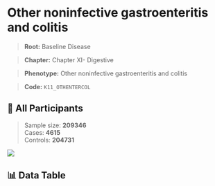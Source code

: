 # Other noninfective gastroenteritis and colitis

> **Root:** Baseline Disease  

> **Chapter:** Chapter XI- Digestive  

> **Phenotype:** Other noninfective gastroenteritis and colitis  

> **Code:** `K11_OTHENTERCOL`

## 🧪 All Participants  
> Sample size: **209346**  
> Cases: **4615**  
> Controls: **204731**
<img src="/Sensitive/Figures/ALL/Baseline/K11_OTHENTERCOL.png"/>

## 📊 Data Table
<CsvTableMRF src="/Sensitive/Data/ALL/Baseline/LG_K11_OTHENTERCOL.csv"/>


